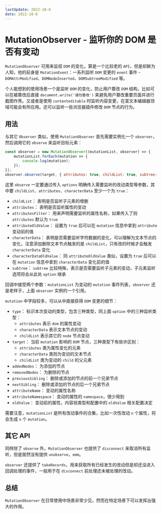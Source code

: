```yaml
---
lastUpdate: 2022-10-8
date: 2022-10-8
---
```

# MutationObserver - 监听你的 DOM 是否有变动

`MutationObserver` 可用来监视 `DOM` 的变化，算是一个比较老的 `API`，但是却鲜为人知，他的前身是 `MutationEvent`：一系列监听 `DOM` 变更的 `event` 事件 - `DOMAttrModified`、`DOMNodeInserted`、`DOMSubtreeModified` 等。

个人能想到的使用场景一个是监听 `DOM` 的变化，防止用户篡改 `DOM` 结构，比如可以在被篡改后直接 `document.write('请勿篡改')` 来避免用户篡改重要页面并进行截图作秀。又或者是使用 `contenteditable` 时监听内容变更，在富文本编辑器领域可能会有所应用。还可以监听一些浏览器插件修改 `DOM` 节点的行为。

## 用法

与其它 `Observer` 类似，使用 `MutationObserver` 首先需要实例化一个 `observer`，然后调用它的 `observe` 来监听目标元素：

```js
const observer = new MutationObserver((mutationList, observer) => {
    mutationList.forEach(mutation => {
        console.log(mutation);
    });
});
observer.observe(target, { attributes: true, childList: true, subtree: true });
```

这里 `observe` 一定要通过传入 `options` 明确传入需要监听的改动类型等参数，其中要 `childList`、`attributes`、`characterData` 至少一个为 `true`：

-   `childList`： 表明是否监听子元素的增删
-   `attributes`： 表明是否监听属性的变动
-   `attributesFilter`： 用来声明需要监听的属性名称，如果传入了则 `attributes` 默认为 `true`
-   `attributeOldValue`： 设置为 `true` 后可以在 `mutation` 信息中拿到 `attribute` 变动前的值
-   `characterData`： 表明是否需要监听字符数据的变化，可以理解为文本节点的变化，注意添加删除文本节点触发的是 `childList`，只有改的时候才会触发 `characterData` 变化
-   `characterDataOldValue`： 同 `attributeOldValue` 类似，设置为 `true` 后可以在 `mutation` 信息中拿到 `characterData` 变化前的值
-   `subtree`： `subtree` 比较特殊，表示是否需要监听子元素的变动，子元素监听选项将会从此处 `option` 继承

回调中接受两个参数：`mutationList` 为变动的 `mutation` 事件列表，`observer` 还是老样子，上面 `observer` 实例的一个引用。

`mutation` 中字段较多，可以从中直接获得 `DOM` 变更的细节：

-   `type`： 标识本次变动的类型，包含三种类型，同上面 `option` 中的三种监听类型：
    -   `attributes` 表示 `dom` 的属性变动
    -   `characterData` 表示文本节点的变动
    -   `childList` 表示其它的 `node` 节点变动
-   `target`： 当前 `mutation` 影响的 `DOM` 节点，三种类型下有些许区别：
    -   `attributes` 类为属性变化的元素
    -   `characterData` 类则为变动的文本节点
    -   `childList` 类为变动的 `child` 的父元素
-   `addedNodes`： 为添加的节点
-   `removedNodes`： 为删除的节点
-   `previousSibling`： 删除或添加的节点的前一个兄弟节点
-   `nextSibling`： 删除或添加的节点的后一个兄弟节点
-   `attributeName`： 变动的属性名称
-   `attributeNamespace`： 变动的属性的 `namespace`，很少用到
-   `oldValue`： 变动前的属性，内容视类型和配置中的 `oldValue` 相关配置决定

需要注意，`mutationList` 是所有改动事件的合集，比如一次性改动 `n` 个属性，将会生成 `n` 个 `mutation`。

## 其它 API

同样除了 `observe` 外，`MutationObserver` 也提供了 `disconnect` 来取消所有监听，但是居然没有提供 `unobserve`，`emm`。

`observer` 还提供了 `takeRecords`，用来获取所有已经发生的改动但是却还没进入回调处理的事件，一般用于在 `disconnect` 前处理还未被处理的改动。

## 总结

`MutationObserver` 在日常使用中场景非常少见，然而在特定场景下可以发挥出强大的作用。
